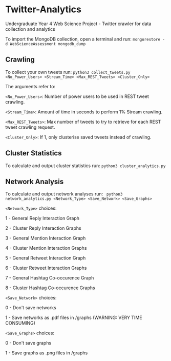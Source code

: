 # Twitter-Analytics
Undergraduate Year 4 Web Science Project - Twitter crawler for data collection and analytics

To import the MongoDB collection, open a terminal and run:
```mongorestore -d WebScienceAssessment mongodb_dump```

## Crawling
To collect your own tweets run: ```python3 collect_tweets.py <No_Power_Users> <Stream_Time> <Max_REST_Tweets> <Cluster_Only>```

The arguments refer to:

```<No_Power_Users>```: Number of power users to be used in REST tweet crawling.

```<Stream_Time>```: Amount of time in seconds to perform 1% Stream crawling.

```<Max_REST_Tweets>```: Max number of tweets to try to retrieve for each REST tweet crawling request.

```<Cluster_Only>```: If 1, only clusterise saved tweets instead of crawling.

## Cluster Statistics

To calculate and output cluster statistics run: ```python3 cluster_analytics.py```

## Network Analysis

To calculate and output network analyses run: ``` python3 network_analytics.py <Network_Type> <Save_Network> <Save_Graphs>```

```<Network_Type>``` choices:

1 - General Reply Interaction Graph

2 - Cluster Reply Interaction Graphs

3 - General Mention Interaction Graph

4 - Cluster Mention Interaction Graphs

5 - General Retweet Interaction Graph

6 - Cluster Retweet Interaction Graphs

7 - General Hashtag Co-occurence Graph

8 - Cluster Hashtag Co-occurence Graphs

```<Save_Network>``` choices:

0 - Don't save networks

1 - Save networks as .pdf files in /graphs (WARNING: VERY TIME CONSUMING)

```<Save_Graphs>``` choices:

0 - Don't save graphs

1 - Save graphs as .png files in /graphs
